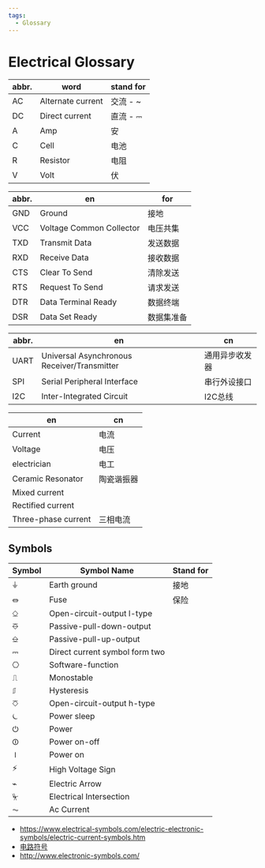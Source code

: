 ```yaml
---
tags:
  - Glossary
---
```


# Electrical Glossary

| abbr. | word              | stand for |
| ----- | ----------------- | --------- |
| AC    | Alternate current | 交流 - ~  |
| DC    | Direct current    | 直流 - ⎓  |
| A     | Amp               | 安        |
| C     | Cell              | 电池      |
| R     | Resistor          | 电阻      |
| V     | Volt              | 伏        |

| abbr. | en                       | for        |
| ----- | ------------------------ | ---------- |
| GND   | Ground                   | 接地       |
| VCC   | Voltage Common Collector | 电压共集   |
| TXD   | Transmit Data            | 发送数据   |
| RXD   | Receive Data             | 接收数据   |
| CTS   | Clear To Send            | 清除发送   |
| RTS   | Request To Send          | 请求发送   |
| DTR   | Data Terminal Ready      | 数据终端   |
| DSR   | Data Set Ready           | 数据集准备 |

| abbr. | en                                          | cn             |
| ----- | ------------------------------------------- | -------------- |
| UART  | Universal Asynchronous Receiver/Transmitter | 通用异步收发器 |
| SPI   | Serial Peripheral Interface                 | 串行外设接口   |
| I2C   | Inter-Integrated Circuit                    | I2C总线        |

| en                  | cn         |
| ------------------- | ---------- |
| Current             | 电流       |
| Voltage             | 电压       |
| electrician         | 电工       |
| Ceramic Resonator   | 陶瓷谐振器 |
| Mixed current       |
| Rectified current   |
| Three-phase current | 三相电流   |

## Symbols

| Symbol | Symbol Name                    | Stand for |
| ------ | ------------------------------ | --------- |
| ⏚      | Earth ground                   | 接地      |
| ⏛      | Fuse                           | 保险      |
| ⎐      | Open-circuit-output l-type     |
| ⎑      | Passive-pull-down-output       |
| ⎒      | Passive-pull-up-output         |
| ⎓      | Direct current symbol form two |
| ⎔      | Software-function              |
| ⎍      | Monostable                     |
| ⎎      | Hysteresis                     |
| ⎏      | Open-circuit-output h-type     |
| ⏾      | Power sleep                    |
| ⏻      | Power                          |
| ⏼      | Power on-off                   |
| ⏽      | Power on                       |
| ⚡     | High Voltage Sign              |
| ⌁      | Electric Arrow                 |
| ⏧      | Electrical Intersection        |
| ⏦      | Ac Current                     |

- https://www.electrical-symbols.com/electric-electronic-symbols/electric-current-symbols.htm
- [电路符号](http://www.talkingelectronics.com/CctSymbols/Circuit_Symbols.html)
- http://www.electronic-symbols.com/
